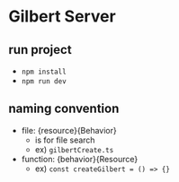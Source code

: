 # Gilbert Server

## run project

- `npm install`
- `npm run dev`

## naming convention

- file: {resource}{Behavior}
  - is for file search
  - ex) `gilbertCreate.ts`
- function: {behavior}{Resource}
  - ex) `const createGilbert = () => {}`
